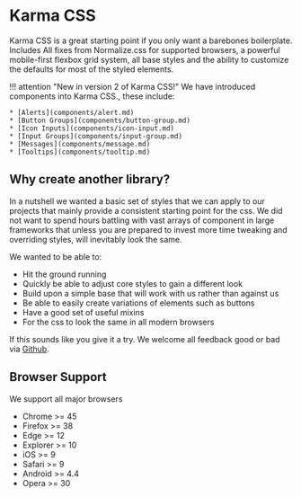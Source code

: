 # Karma CSS

Karma CSS is a great starting point if you only want a barebones boilerplate.
Includes All fixes from Normalize.css for supported browsers, a powerful mobile-first 
flexbox grid system, all base styles and the ability to customize the defaults for 
most of the styled elements.

!!! attention "New in version 2 of Karma CSS!"
    We have introduced components into Karma CSS., these include:

    * [Alerts](components/alert.md)
    * [Button Groups](components/button-group.md)
    * [Icon Inputs](components/icon-input.md)
    * [Input Groups](components/input-group.md)
    * [Messages](components/message.md)
    * [Tooltips](components/tooltip.md)

## Why create another library? 

In a nutshell we wanted a basic set of styles that we can apply to our projects that mainly provide
a consistent starting point for the css. We did not want to spend hours battling with vast arrays
of component in large frameworks that unless you are prepared to invest more time tweaking and overriding
styles, will inevitably look the same.

We wanted to be able to:

* Hit the ground running
* Quickly be able to adjust core styles to gain a different look
* Build upon a simple base that will work with us rather than against us
* Be able to easily create variations of elements such as buttons
* Have a good set of useful mixins
* For the css to look the same in all modern browsers

If this sounds like you give it a try. We welcome all feedback good or bad via 
[Github](https://github.com/AccentDesign/karma-css).

## Browser Support

We support all major browsers

* Chrome >= 45
* Firefox >= 38
* Edge >= 12
* Explorer >= 10
* iOS >= 9
* Safari >= 9
* Android >= 4.4
* Opera >= 30
